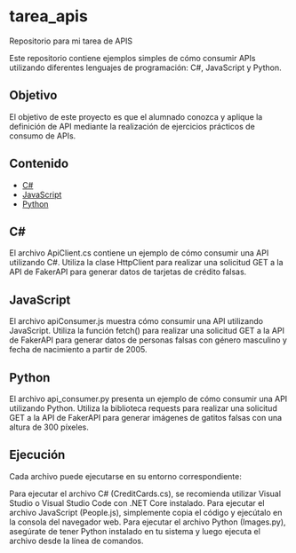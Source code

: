 # tarea_apis
Repositorio para mi tarea de APIS

Este repositorio contiene ejemplos simples de cómo consumir APIs utilizando diferentes lenguajes de programación: C#, JavaScript y Python.

## Objetivo
El objetivo de este proyecto es que el alumnado conozca y aplique la definición de API mediante la realización de ejercicios prácticos de consumo de APIs.

## Contenido
- [C#](#c-sharp)
- [JavaScript](#javascript)
- [Python](#python)

## C#
El archivo ApiClient.cs contiene un ejemplo de cómo consumir una API utilizando C#. Utiliza la clase HttpClient para realizar una solicitud GET a la API de FakerAPI para generar datos de tarjetas de crédito falsas.

## JavaScript
El archivo apiConsumer.js muestra cómo consumir una API utilizando JavaScript. Utiliza la función fetch() para realizar una solicitud GET a la API de FakerAPI para generar datos de personas falsas con género masculino y fecha de nacimiento a partir de 2005.

## Python
El archivo api_consumer.py presenta un ejemplo de cómo consumir una API utilizando Python. Utiliza la biblioteca requests para realizar una solicitud GET a la API de FakerAPI para generar imágenes de gatitos falsas con una altura de 300 píxeles.

## Ejecución
Cada archivo puede ejecutarse en su entorno correspondiente:

Para ejecutar el archivo C# (CreditCards.cs), se recomienda utilizar Visual Studio o Visual Studio Code con .NET Core instalado.
Para ejecutar el archivo JavaScript (People.js), simplemente copia el código y ejecútalo en la consola del navegador web.
Para ejecutar el archivo Python (Images.py), asegúrate de tener Python instalado en tu sistema y luego ejecuta el archivo desde la línea de comandos.